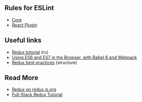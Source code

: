 ## Rules for ESLint

- [Core](http://eslint.org/docs/rules/)
- [React Plugin](https://www.npmjs.com/package/eslint-plugin-react)

## Useful links

- [Redux tutorial](https://www.gitbook.com/book/maxfarseer/redux-course-ru/details) (ru)
- [Using ES6 and ES7 in the Browser, with Babel 6 and Webpack](http://jamesknelson.com/using-es6-in-the-browser-with-babel-6-and-webpack/)
- [Redux best practices](https://medium.com/lexical-labs-engineering/redux-best-practices-64d59775802e) (structure)

## Read More

- [Redux on redux.js.org](http://redux.js.org/index.html)
- [Full-Stack Redux Tutorial](http://teropa.info/blog/2015/09/10/full-stack-redux-tutorial.html)